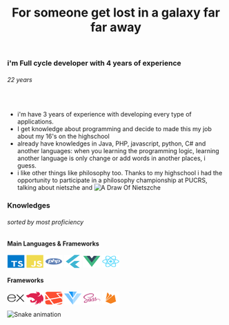 <body>
    <header>
        <h1>For someone get lost in a galaxy far far away</h1>
    </header>
    <section>
        <h3>i'm Full cycle developer with 4 years of experience</h3>
        <h6>22 years</h6>
        </br>
        <article class="about-me">
            <ul class="profile-list">
                <li class="profile-list__zebra">
                    i'm have 3 years of experience with developing every type of applications.
                </li>
                <li class="profile-list__zebra">
                    I get knowledge about programming and decide to made this my job about my 16's on the highschool
                </li>
                <li class="profile-list__zebra">
                    already have knowledges in Java, PHP, javascript, python, C# and another languages: when you learning the programming logic, learning another language is only change or add words in another places, i guess.
                </li>
                <!--  -->
                <li class="profile-list__zebra profile-list_with-image">
                    <span>i like other things like philosophy too. Thanks to my highschool i had the opportunity to participate in a philosophy championship at PUCRS, talking about nietszhe and</span>
                    <img style="height: 90px" src="https://i.pinimg.com/originals/cf/24/32/cf2432585cff27526fc22b156f252339.jpg" alt="A Draw Of Nietszche"/>
                </li>
            </ul>
        </article>
        <article class="skills">
            <h3>Knowledges</h3>
            <h6>sorted by most proficiency</h6>
            <h4 class="profile-skills-heading">Main Languages & Frameworks</h4>
            <img align="center" alt="Typescript" height="30" width="40" src="https://raw.githubusercontent.com/devicons/devicon/master/icons/typescript/typescript-plain.svg">
            <img align="center" alt="Javascript" height="30" width="40" src="https://raw.githubusercontent.com/devicons/devicon/master/icons/javascript/javascript-plain.svg">
            <img align="center" alt="PHP" height="30" width="40" src="https://raw.githubusercontent.com/devicons/devicon/1119b9f84c0290e0f0b38982099a2bd027a48bf1/icons/php/php-plain.svg">
            <img align="center" alt="Flutter" height="30" width="40" src="https://raw.githubusercontent.com/devicons/devicon/1119b9f84c0290e0f0b38982099a2bd027a48bf1/icons/flutter/flutter-plain.svg">
            <img align="center" alt="Vue" height="30" width="40" src="https://raw.githubusercontent.com/devicons/devicon/1119b9f84c0290e0f0b38982099a2bd027a48bf1/icons/vuejs/vuejs-original.svg">
            <img align="center" alt="REACT" height="30" width="40" src="https://raw.githubusercontent.com/devicons/devicon/master/icons/react/react-original.svg">
            <h4 class="profile-skills-heading">Frameworks </h4>
            <img align="center" alt="Express" height="30" width="40" src="https://raw.githubusercontent.com/devicons/devicon/1119b9f84c0290e0f0b38982099a2bd027a48bf1/icons/express/express-original.svg">
            <img align="center" alt="Express" height="30" width="40" src="https://raw.githubusercontent.com/devicons/devicon/1119b9f84c0290e0f0b38982099a2bd027a48bf1/icons/nestjs/nestjs-plain.svg">
            <img align="center" alt="Laravel" height="30" width="40" src="https://raw.githubusercontent.com/devicons/devicon/1119b9f84c0290e0f0b38982099a2bd027a48bf1/icons/laravel/laravel-plain.svg">
            <img align="center" alt="Vuetify" height="30" width="40" src="https://raw.githubusercontent.com/devicons/devicon/1119b9f84c0290e0f0b38982099a2bd027a48bf1/icons/vuetify/vuetify-original.svg">
            <img align="center" alt="Vuetify" height="30" width="40" src="https://raw.githubusercontent.com/devicons/devicon/1119b9f84c0290e0f0b38982099a2bd027a48bf1/icons/sass/sass-original.svg">
            <img align="center" alt="Firebase" height="30" width="40" src="https://raw.githubusercontent.com/devicons/devicon/1119b9f84c0290e0f0b38982099a2bd027a48bf1/icons/firebase/firebase-plain.svg">
        </article>
    </section>
</body>

![Snake animation](https://raw.githubusercontent.com/FabrWill/FabrWill/c079651a757a2b5a953672f199e6371c39b5f6a9/github-contribution-grid-snake.svg)

